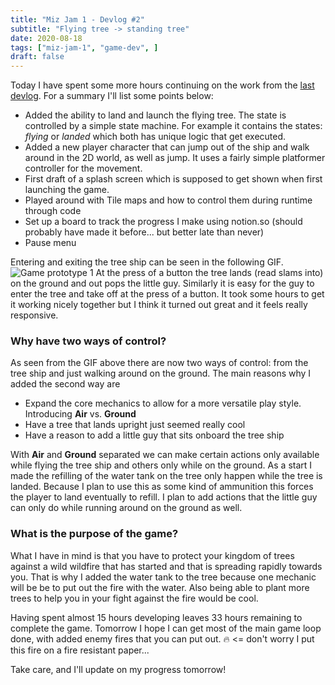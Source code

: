 ```yaml
---
title: "Miz Jam 1 - Devlog #2"
subtitle: "Flying tree -> standing tree" 
date: 2020-08-18
tags: ["miz-jam-1", "game-dev", ]
draft: false
---
```


Today I have spent some more hours continuing on the work from the [last devlog](/post/2020-08-17-miz-jam-1-devlog-1/). For a summary I'll list some points below:

* Added the ability to land and launch the flying tree. The state is controlled by a simple state machine. For example it contains the states: *flying* or *landed* which both has unique logic that get executed.
* Added a new player character that can jump out of the ship and walk around in the 2D world, as well as jump. It uses a fairly simple platformer controller for the movement.
* First draft of a splash screen which is supposed to get shown when first launching the game. 
* Played around with Tile maps and how to control them during runtime through code
* Set up a board to track the progress I make using notion.so (should probably have made it before... but better late than never)
* Pause menu 

Entering and exiting the tree ship can be seen in the following GIF.  
![Game prototype 1](/uploads/miz-game-jam/day-2.gif)
At the press of a button the tree lands (read slams into) on the ground and out pops the little guy. Similarly it is easy for the guy to enter the tree and take off at the press of a button. It took some hours to get it working nicely together but I think it turned out great and it feels really responsive. 

### Why have two ways of control?
As seen from the GIF above there are now two ways of control: from the tree ship and just walking around on the ground. The main reasons why I added the second way are
* Expand the core mechanics to allow for a more versatile play style. Introducing **Air** vs. **Ground**
* Have a tree that lands upright just seemed really cool
* Have a reason to add a little guy that sits onboard the tree ship

With **Air** and **Ground** separated we can make certain actions only available while flying the tree ship and others only while on the ground. As a start I made the refilling of the water tank on the tree only happen while the tree is landed. Because I plan to use this as some kind of ammunition this forces the player to land eventually to refill. I plan to add actions that the little guy can only do while running around on the ground as well.

### What is the purpose of the game? 
What I have in mind is that you have to protect your kingdom of trees against a wild wildfire that has started and that is spreading rapidly towards you. That is why I added the water tank to the tree because one mechanic will be be to put out the fire with the water. Also being able to plant more trees to help you in your fight against the fire would be cool.

Having spent almost 15 hours developing leaves 33 hours remaining to complete the game. Tomorrow I hope I can get most of the main game loop done, with added enemy fires that you can put out.  :fire: <= don't worry I put this fire on a fire resistant paper... 

Take care, and I'll update on my progress tomorrow!